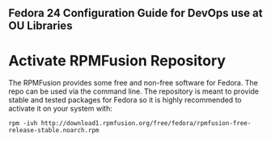 ## Fedora 24 Configuration Guide for DevOps use at OU Libraries

# Activate RPMFusion Repository

The RPMFusion provides some free and non-free software for Fedora. The repo can be used via the command line. The repository is meant to provide stable and tested packages for Fedora so it is highly recommended to activate it on your system with:

	rpm -ivh http://download1.rpmfusion.org/free/fedora/rpmfusion-free-release-stable.noarch.rpm



